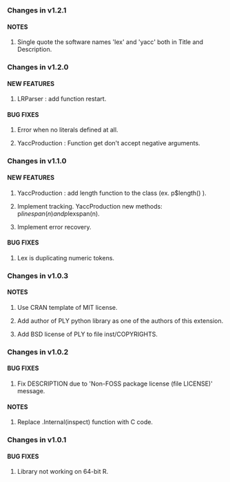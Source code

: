 ### Changes in v1.2.1

#### NOTES

  1. Single quote the software names 'lex' and 'yacc' both in Title and Description.

### Changes in v1.2.0

#### NEW FEATURES

  1. LRParser : add function restart.

#### BUG FIXES

  1. Error when no literals defined at all.

  2. YaccProduction : Function get don't accept negative arguments.

### Changes in v1.1.0

#### NEW FEATURES

  1. YaccProduction : add length function to the class (ex. p$length() ).
  
  2. Implement tracking. YaccProduction new methods: p$linespan(n) and p$lexspan(n).

  3. Implement error recovery.

#### BUG FIXES

  1. Lex is duplicating numeric tokens.
  
  
### Changes in v1.0.3

#### NOTES

  1. Use CRAN template of MIT license.

  2. Add author of PLY python library as one of the authors of this extension.
  
  3. Add BSD license of PLY to file inst/COPYRIGHTS.

### Changes in v1.0.2

#### BUG FIXES

  1. Fix DESCRIPTION due to 'Non-FOSS package license (file LICENSE)' message.

#### NOTES

  1. Replace .Internal(inspect) function with C code.

### Changes in v1.0.1

#### BUG FIXES

  1. Library not working on 64-bit R.
